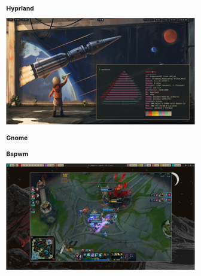### Hyprland

<img src="img/1677083250.png">

### Gnome

### Bspwm

<img src="img/327898468_1400218020514239_4879097187421492755_n.jpg">

